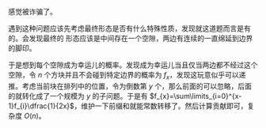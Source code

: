 感觉被诈骗了。

遇到这种问题应该先考虑最终形态是否有什么特殊性质，发现就这道题而言是有的。会发现最终的 形态应该是中间存在一个空隙，两边有连续的一直绵延到边界的脚印。

于是想到每个空隙成为幸运儿的概率。发现成为幸运儿当且仅当两边都不经过这个空隙，令 $n$ 个方块并且不会碰到特定边界的概率为 $f_x$，发现这玩意似乎可以递推。考虑当前块在排列中的位置，令为倒数第 $y$ 个，那么前面的可以忽略，后面的就转化成了一个规模为 $y$ 的子问题。于是有 $f_{x}=\sum\limits_{i=0}^{x-1}f_{i}\dfrac{1}{2x}$，维护一下前缀和就能常数转移了。然后计算贡献即可，复杂度 $O(n)$。